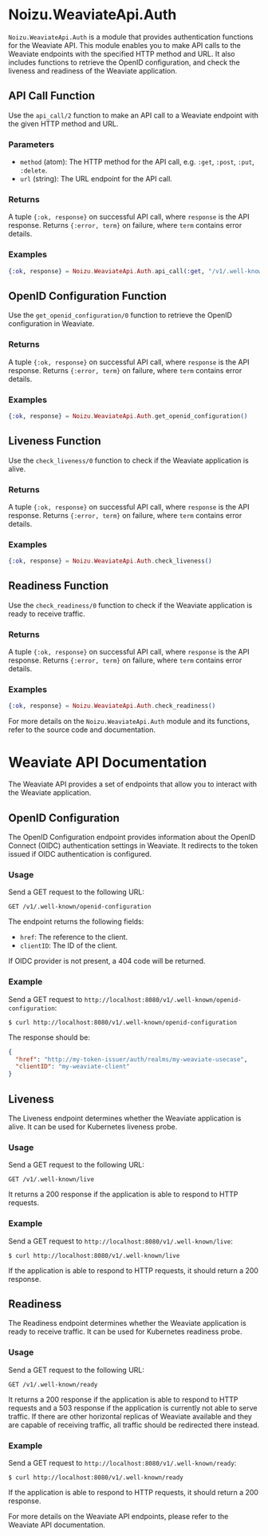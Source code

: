 # Noizu.WeaviateApi.Auth

`Noizu.WeaviateApi.Auth` is a module that provides authentication functions for the Weaviate API. This module enables you to make API calls to the Weaviate endpoints with the specified HTTP method and URL. It also includes functions to retrieve the OpenID configuration, and check the liveness and readiness of the Weaviate application.

## API Call Function

Use the `api_call/2` function to make an API call to a Weaviate endpoint with the given HTTP method and URL.

### Parameters

- `method` (atom): The HTTP method for the API call, e.g. `:get`, `:post`, `:put`, `:delete`.
- `url` (string): The URL endpoint for the API call.

### Returns

A tuple `{:ok, response}` on successful API call, where `response` is the API response.
Returns `{:error, term}` on failure, where `term` contains error details.

### Examples

```elixir
{:ok, response} = Noizu.WeaviateApi.Auth.api_call(:get, "/v1/.well-known/openid-configuration")
```

## OpenID Configuration Function

Use the `get_openid_configuration/0` function to retrieve the OpenID configuration in Weaviate.

### Returns

A tuple `{:ok, response}` on successful API call, where `response` is the API response.
Returns `{:error, term}` on failure, where `term` contains error details.

### Examples

```elixir
{:ok, response} = Noizu.WeaviateApi.Auth.get_openid_configuration()
```

## Liveness Function

Use the `check_liveness/0` function to check if the Weaviate application is alive.

### Returns

A tuple `{:ok, response}` on successful API call, where `response` is the API response.
Returns `{:error, term}` on failure, where `term` contains error details.

### Examples

```elixir
{:ok, response} = Noizu.WeaviateApi.Auth.check_liveness()
```

## Readiness Function

Use the `check_readiness/0` function to check if the Weaviate application is ready to receive traffic.

### Returns

A tuple `{:ok, response}` on successful API call, where `response` is the API response.
Returns `{:error, term}` on failure, where `term` contains error details.

### Examples

```elixir
{:ok, response} = Noizu.WeaviateApi.Auth.check_readiness()
```

For more details on the `Noizu.WeaviateApi.Auth` module and its functions, refer to the source code and documentation.

Weaviate API Documentation
==========================

The Weaviate API provides a set of endpoints that allow you to interact with the Weaviate application.

OpenID Configuration
--------------------

The OpenID Configuration endpoint provides information about the OpenID Connect (OIDC) authentication settings in Weaviate. It redirects to the token issued if OIDC authentication is configured.

### Usage

Send a GET request to the following URL:

```
GET /v1/.well-known/openid-configuration
```

The endpoint returns the following fields:

- `href`: The reference to the client.
- `clientID`: The ID of the client.

If OIDC provider is not present, a 404 code will be returned.

### Example

Send a GET request to `http://localhost:8080/v1/.well-known/openid-configuration`:

```
$ curl http://localhost:8080/v1/.well-known/openid-configuration
```

The response should be:

```json
{
  "href": "http://my-token-issuer/auth/realms/my-weaviate-usecase",
  "clientID": "my-weaviate-client"
}
```

Liveness
--------

The Liveness endpoint determines whether the Weaviate application is alive. It can be used for Kubernetes liveness probe.

### Usage

Send a GET request to the following URL:

```
GET /v1/.well-known/live
```

It returns a 200 response if the application is able to respond to HTTP requests.

### Example

Send a GET request to `http://localhost:8080/v1/.well-known/live`:

```
$ curl http://localhost:8080/v1/.well-known/live
```

If the application is able to respond to HTTP requests, it should return a 200 response.

Readiness
---------

The Readiness endpoint determines whether the Weaviate application is ready to receive traffic. It can be used for Kubernetes readiness probe.

### Usage

Send a GET request to the following URL:

```
GET /v1/.well-known/ready
```

It returns a 200 response if the application is able to respond to HTTP requests and a 503 response if the application is currently not able to serve traffic. If there are other horizontal replicas of Weaviate available and they are capable of receiving traffic, all traffic should be redirected there instead.

### Example

Send a GET request to `http://localhost:8080/v1/.well-known/ready`:

```
$ curl http://localhost:8080/v1/.well-known/ready
```

If the application is able to respond to HTTP requests, it should return a 200 response.

For more details on the Weaviate API endpoints, please refer to the Weaviate API documentation.

